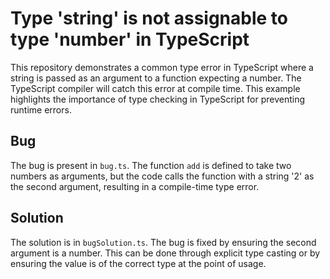 # Type 'string' is not assignable to type 'number' in TypeScript

This repository demonstrates a common type error in TypeScript where a string is passed as an argument to a function expecting a number. The TypeScript compiler will catch this error at compile time. This example highlights the importance of type checking in TypeScript for preventing runtime errors.

## Bug

The bug is present in `bug.ts`.  The function `add` is defined to take two numbers as arguments, but the code calls the function with a string '2' as the second argument, resulting in a compile-time type error.

## Solution

The solution is in `bugSolution.ts`.  The bug is fixed by ensuring the second argument is a number. This can be done through explicit type casting or by ensuring the value is of the correct type at the point of usage.